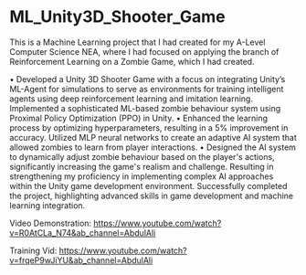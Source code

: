 # ML_Unity3D_Shooter_Game
This is a Machine Learning project that I had created for my A-Level Computer Science NEA, where I had focused on applying the branch of Reinforcement Learning on a Zombie Game, which I had created.

•	Developed a Unity 3D Shooter Game with a focus on integrating Unity’s ML-Agent for simulations to serve as environments for training intelligent agents using deep reinforcement learning and imitation learning. Implemented a sophisticated ML-based zombie behaviour system using Proximal Policy Optimization (PPO) in Unity.
•	Enhanced the learning process by optimizing hyperparameters, resulting in a 5% improvement in accuracy.
Utilized MLP neural networks to create an adaptive AI system that allowed zombies to learn from player interactions.
•	Designed the AI system to dynamically adjust zombie behaviour based on the player's actions, significantly increasing the game's realism and challenge. Resulting in strengthening my proficiency in implementing complex AI approaches within the Unity game development environment. Successfully completed the project, highlighting advanced skills in game development and machine learning integration.

Video Demonstration: https://www.youtube.com/watch?v=R0AtCLa_N74&ab_channel=AbdulAli

Training Vid: https://www.youtube.com/watch?v=frqeP9wJiYU&ab_channel=AbdulAli
